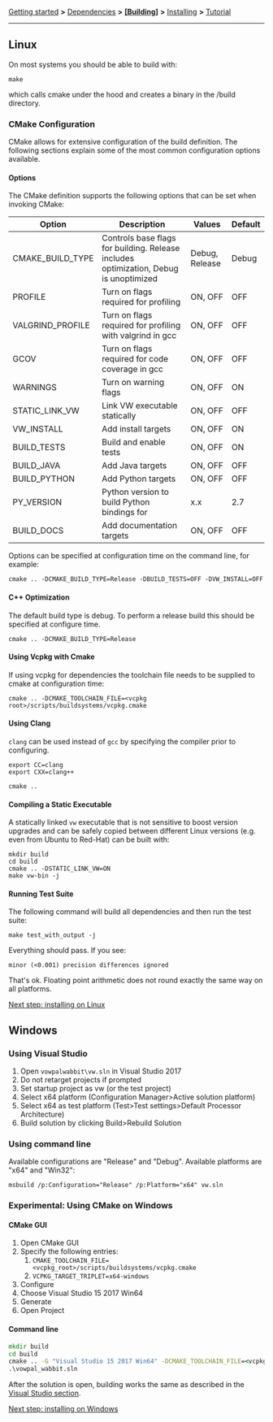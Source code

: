 [Getting started](https://github.com/VowpalWabbit/vowpal_wabbit/wiki/Getting-started) **>** [Dependencies](https://github.com/VowpalWabbit/vowpal_wabbit/wiki/Dependencies) **>** [**[Building]**](https://github.com/VowpalWabbit/vowpal_wabbit/wiki/Building) **>** [Installing](https://github.com/VowpalWabbit/vowpal_wabbit/wiki/Installing) **>** [Tutorial](https://github.com/VowpalWabbit/vowpal_wabbit/wiki/Tutorial)

<hr>

## Linux 
On most systems you should be able to build with:
```
make
```
which calls cmake under the hood and creates a binary in the /build directory.

### CMake Configuration
CMake allows for extensive configuration of the build definition. The following sections explain some of the most common configuration options available.
#### Options
The CMake definition supports the following options that can be set when invoking CMake:

| Option  | Description | Values | Default |
| ------- | ----------- |------- |-------- |
| CMAKE_BUILD_TYPE | Controls base flags for building. Release includes optimization, Debug is unoptimized  | Debug, Release  | Debug |
| PROFILE | Turn on flags required for profiling | ON, OFF | OFF |
| VALGRIND_PROFILE | Turn on flags required for profiling with valgrind in gcc | ON, OFF | OFF |
| GCOV | Turn on flags required for code coverage in gcc | ON, OFF | OFF |
| WARNINGS | Turn on warning flags | ON, OFF | ON |
| STATIC_LINK_VW | Link VW executable statically | ON, OFF | OFF |
| VW_INSTALL | Add install targets | ON, OFF | ON |
| BUILD_TESTS | Build and enable tests | ON, OFF | ON |
| BUILD_JAVA | Add Java targets | ON, OFF | OFF |
| BUILD_PYTHON | Add Python targets | ON, OFF | OFF |
| PY_VERSION | Python version to build Python bindings for | x.x | 2.7 |
| BUILD_DOCS | Add documentation targets | ON, OFF | OFF |

Options can be specified at configuration time on the command line, for example:
```
cmake .. -DCMAKE_BUILD_TYPE=Release -DBUILD_TESTS=OFF -DVW_INSTALL=OFF
``` 
#### C++ Optimization

The default build type is debug. To perform a release build this should be specified at configure time.

```
cmake .. -DCMAKE_BUILD_TYPE=Release
```

#### Using Vcpkg with Cmake
If using vcpkg for dependencies the toolchain file needs to be supplied to cmake at configuration time:
```
cmake .. -DCMAKE_TOOLCHAIN_FILE=<vcpkg root>/scripts/buildsystems/vcpkg.cmake
```

#### Using Clang

`clang` can be used instead of `gcc` by specifying the compiler prior to configuring.

```
export CC=clang
export CXX=clang++

cmake ..
```

#### Compiling a Static Executable

A statically linked `vw` executable that is not sensitive to boost
version upgrades and can be safely copied between different Linux
versions (e.g. even from Ubuntu to Red-Hat) can be built with:

```
mkdir build
cd build
cmake .. -DSTATIC_LINK_VW=ON
make vw-bin -j
```

#### Running Test Suite
The following command will build all dependencies and then run the test suite:
```
make test_with_output -j
```
Everything should pass. If you see:
```
minor (<0.001) precision differences ignored
```
That's ok. Floating point arithmetic does not round exactly the same way on all platforms.

[Next step: installing on Linux](https://github.com/VowpalWabbit/vowpal_wabbit/wiki/Installing#linux)

## Windows
### Using Visual Studio
1. Open `vowpalwabbit\vw.sln` in Visual Studio 2017
2. Do not retarget projects if prompted
3. Set startup project as vw (or the test project)
4. Select x64 platform (Configuration Manager>Active solution platform)
5. Select x64 as test platform (Test>Test settings>Default Processor Architecture)
6. Build solution by clicking Build>Rebuild Solution

###  Using command line
Available configurations are "Release" and "Debug". Available platforms are "x64" and "Win32":
```
msbuild /p:Configuration="Release" /p:Platform="x64" vw.sln
```
### Experimental: Using CMake on Windows
#### CMake GUI
1. Open CMake GUI
2. Specify the following entries:
    1. `CMAKE_TOOLCHAIN_FILE=<vcpkg_root>/scripts/buildsystems/vcpkg.cmake`
    2. `VCPKG_TARGET_TRIPLET=x64-windows`
3. Configure
4. Choose Visual Studio 15 2017 Win64
5. Generate
6. Open Project

#### Command line
```cmd
mkdir build
cd build
cmake .. -G "Visual Studio 15 2017 Win64" -DCMAKE_TOOLCHAIN_FILE=<vcpkg_root>\scripts\buildsystems\vcpkg.cmake -DVCPKG_TARGET_TRIPLET=x64-windows
.\vowpal_wabbit.sln
```

After the solution is open, building works the same as described in the [Visual Studio section](https://github.com/VowpalWabbit/vowpal_wabbit/wiki/Building#using-visual-studio).

[Next step: installing on Windows](https://github.com/VowpalWabbit/vowpal_wabbit/wiki/Installing#windows)